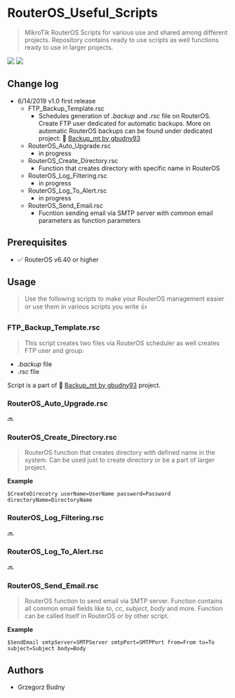 # RouterOS_Useful_Scripts
> MikroTik RouterOS Scripts for various use and shared among different projects. Repository contains ready to use scripts as well functions ready to use in larger projects. 

![](https://img.shields.io/badge/version-1.0-blue.svg)
![](https://img.shields.io/badge/scripting-routeros-important.svg)

## Change log 

  - 6/14/2019 v1.0 first release
    - FTP_Backup_Template.rsc
      - Schedules generation of *.backup* and *.rsc* file on RouterOS. Create FTP user dedicated for automatic backups. More on automatic RouterOS
      backups can be found under dedicated project: :link: [Backup_mt by gbudny93](https://github.com/gbudny93/Backup_mt)
    - RouterOS_Auto_Upgrade.rsc
      - in progress
    - RouterOS_Create_Directory.rsc
      - Function that creates directory with specific name in RouterOS
    - RouterOS_Log_Filtering.rsc
      - in progress
    - RouterOS_Log_To_Alert.rsc
      - in progress
    - RouterOS_Send_Email.rsc
      - Fucntion sending email via SMTP server with common email parameters as function parameters
    
## Prerequisites

  -  :white_check_mark: RouterOS v6.40 or higher
  


## Usage

> Use the following scripts to make your RouterOS management easier or use them in various scripts you write 
:+1: 

### FTP_Backup_Template.rsc

> This script creates two files via RouterOS scheduler as well creates FTP user and group: 
  - *.backup* file 
  - *.rsc* file 
  
Script is a part of  :link: [Backup_mt by gbudny93](https://github.com/gbudny93/Backup_mt) project.

### RouterOS_Auto_Upgrade.rsc

 :soon:

### RouterOS_Create_Directory.rsc

> RouterOS function that creates directory with defined name in the system. Can be used just to create directory or be a part of larger project. 

**Example**
 ```rascal
 $CreateDirecotry userName=UserName password=Password directoryName=DirectoryName
```

### RouterOS_Log_Filtering.rsc

 :soon:

### RouterOS_Log_To_Alert.rsc

 :soon:

### RouterOS_Send_Email.rsc

> RouterOS function to send email via SMTP server. Function contains all common email fields like *to*, *cc*, *subject*, *body* and more. Function can be called itself in RouterOS or by other script.

**Example**
```
$SendEmail smtpServer=SMTPServer smtpPort=SMTPPort from=From to=To subject=Subject body=Body
```

## Authors

  - Grzegorz Budny




  
  

